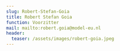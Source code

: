 ```yaml
---
slug: Robert-Stefan-Goia
title: Robert Stefan Goia
function: Voorzitter
mail: mailto:robert.goia@model-eu.nl
header:
  teaser: /assets/images/robert-goia.jpeg
---
```

